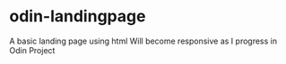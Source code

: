 # odin-landingpage
A basic landing page using html
Will become responsive as I progress in Odin Project